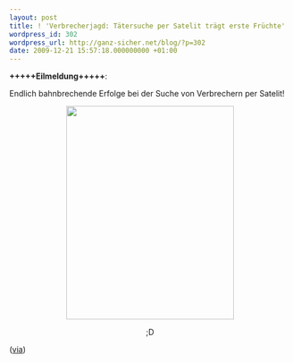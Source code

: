 ```yaml
---
layout: post
title: ! 'Verbrecherjagd: Tätersuche per Satelit trägt erste Früchte'
wordpress_id: 302
wordpress_url: http://ganz-sicher.net/blog/?p=302
date: 2009-12-21 15:57:18.000000000 +01:00
---
```

<strong>+++++Eilmeldung</strong><strong>+++++</strong>:

Endlich bahnbrechende Erfolge bei der Suche von Verbrechern per Satelit!
<p style="text-align: center;"><a class="borderimg" href="http://nedroidcomics.livejournal.com/265654.html"><img class="aligncenter size-full wp-image-304" title="Comic demonstriert jüngste Erfolge bei Verbrecherjadt" src="http://ganz-sicher.net/blog/wp-content/uploads/2009-12-18-crimelab.gif" alt="" width="300" height="382" /></a></p>
<p style="text-align: center;">;D</p>
(<a href="http://nedroidcomics.livejournal.com/265654.html">via</a>)
